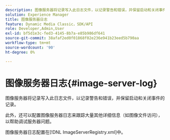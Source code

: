 ```yaml
---
description: 图像服务器将记录写入此日志文件，以记录警告和错误，并保留启动和关闭事件的记录。
solution: Experience Manager
title: 图像服务器日志
feature: Dynamic Media Classic，SDK/API
role: Developer,Admin,User
exl-id: bf5d1e3c-fed3-4145-8b7a-e85b986df641
source-git-commit: 38afaf2ed0f01868f02e236e941b23eed5b790aa
workflow-type: tm+mt
source-wordcount: '90'
ht-degree: 0%

---
```


# 图像服务器日志{#image-server-log}

图像服务器将记录写入此日志文件，以记录警告和错误，并保留启动和关闭事件的记录。

此外，还可以配置图像服务器日志来跟踪大量其他详细信息（如图像文件访问），以帮助调试服务器问题。

图像服务器日志配置在[!DNL ImageServerRegistry.xml]中。
